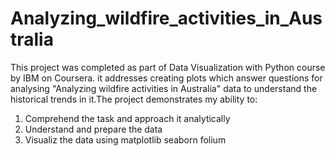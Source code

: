 # Analyzing_wildfire_activities_in_Australia
This project was completed as part of Data Visualization with Python course by IBM on Coursera.
it addresses creating plots which answer questions for analysing "Analyzing wildfire activities in Australia" data to understand the historical trends in it.The project demonstrates my ability to:

1. Comprehend the task and approach it analytically
2. Understand and prepare the data
3. Visualiz the data using matplotlib seaborn folium
